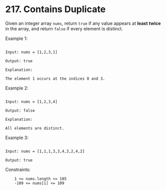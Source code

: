 # 217. Contains Duplicate

Given an integer array `nums`, return `true` if any value appears at **least twice** in the array, and return `false` if every element is distinct.


Example 1:
```

Input: nums = [1,2,3,1]

Output: true

Explanation:

The element 1 occurs at the indices 0 and 3.
```

Example 2:
```

Input: nums = [1,2,3,4]

Output: false

Explanation:

All elements are distinct.
```

Example 3:
```

Input: nums = [1,1,1,3,3,4,3,2,4,2]

Output: true
```



Constraints:
```
    1 <= nums.length <= 105
    -109 <= nums[i] <= 109
```

